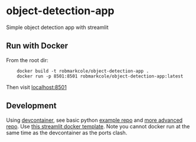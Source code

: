 # object-detection-app
Simple object detection app with streamlit

## Run with Docker
From the root dir:
```
    docker build -t robmarkcole/object-detection-app .
    docker run -p 8501:8501 robmarkcole/object-detection-app:latest
```
Then visit [localhost:8501](http://localhost:8501/)

## Development
Using [devcontainer](https://code.visualstudio.com/docs/remote/containers), see basic python [example repo](https://github.com/microsoft/vscode-remote-try-python) and [more advanced repo](https://github.com/microsoft/python-sample-tweeterapp). Use [this streamlit docker template](https://github.com/MrTomerLevi/streamlit-docker). Note you cannot docker run at the same time as the devcontainer as the ports clash. 